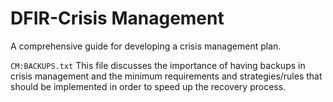 # DFIR-Crisis Management
A comprehensive guide for developing a crisis management plan.

``CM:BACKUPS.txt`` 
This file discusses the importance of having backups in crisis management and the minimum requirements and strategies/rules that should be implemented in order to speed up the recovery process.
